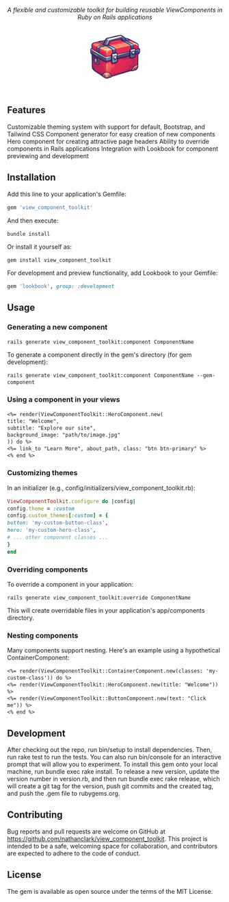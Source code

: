 <p align="center">
  <i>A flexible and customizable toolkit for building reusable ViewComponents in Ruby on Rails applications</i>
  <br/><br/>
  <img width="130" alt="ViewComponentToolkit" src="https://github.com/nathanclark/ViewComponentToolkit/blob/599254699da36bb8312428a562a766f3d77c9bb5/logo_150p.gif"/>
  <br/><br/>
</p>

## Features

Customizable theming system with support for default, Bootstrap, and Tailwind CSS
Component generator for easy creation of new components
Hero component for creating attractive page headers
Ability to override components in Rails applications
Integration with Lookbook for component previewing and development

## Installation
Add this line to your application's Gemfile:
```ruby
gem 'view_component_toolkit'
```
And then execute:
```
bundle install
```
Or install it yourself as:
```
gem install view_component_toolkit
```
For development and preview functionality, add Lookbook to your Gemfile:
```ruby
gem 'lookbook', group: :development
```
## Usage
### Generating a new component
```
rails generate view_component_toolkit:component ComponentName
```
To generate a component directly in the gem's directory (for gem development):
```
rails generate view_component_toolkit:component ComponentName --gem-component
```
### Using a component in your views
```erb
<%= render(ViewComponentToolkit::HeroComponent.new(
title: "Welcome",
subtitle: "Explore our site",
background_image: "path/to/image.jpg"
)) do %>
<%= link_to "Learn More", about_path, class: "btn btn-primary" %>
<% end %>
```
### Customizing themes
In an initializer (e.g., config/initializers/view_component_toolkit.rb):
```ruby
ViewComponentToolkit.configure do |config|
config.theme = :custom
config.custom_themes[:custom] = {
button: 'my-custom-button-class',
hero: 'my-custom-hero-class',
# ... other component classes ...
}
end
```
### Overriding components
To override a component in your application:
```
rails generate view_component_toolkit:override ComponentName
```
This will create overridable files in your application's app/components directory.
### Nesting components
Many components support nesting. Here's an example using a hypothetical ContainerComponent:
```erb
<%= render(ViewComponentToolkit::ContainerComponent.new(classes: 'my-custom-class')) do %>
<%= render(ViewComponentToolkit::HeroComponent.new(title: "Welcome")) %>
<%= render(ViewComponentToolkit::ButtonComponent.new(text: "Click me")) %>
<% end %>
```
## Development
After checking out the repo, run bin/setup to install dependencies. Then, run rake test to run the tests. You can also run bin/console for an interactive prompt that will allow you to experiment.
To install this gem onto your local machine, run bundle exec rake install. To release a new version, update the version number in version.rb, and then run bundle exec rake release, which will create a git tag for the version, push git commits and the created tag, and push the .gem file to rubygems.org.
## Contributing
Bug reports and pull requests are welcome on GitHub at https://github.com/nathanclark/view_component_toolkit. This project is intended to be a safe, welcoming space for collaboration, and contributors are expected to adhere to the code of conduct.
## License
The gem is available as open source under the terms of the MIT License.